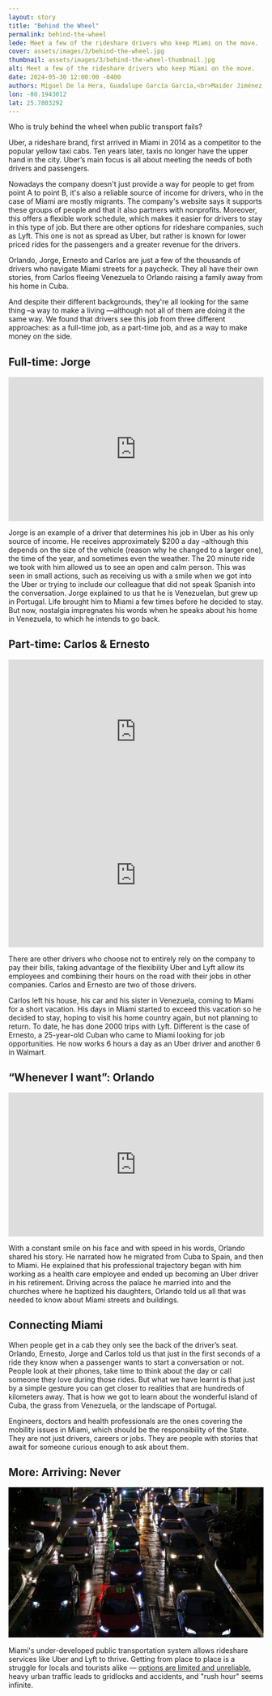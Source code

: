 ```yaml
---
layout: story
title: "Behind the Wheel"
permalink: behind-the-wheel
lede: Meet a few of the rideshare drivers who keep Miami on the move. 
cover: assets/images/3/behind-the-wheel.jpg
thumbnail: assets/images/3/behind-the-wheel-thumbnail.jpg
alt: Meet a few of the rideshare drivers who keep Miami on the move.
date: 2024-05-30 12:00:00 -0400
authors: Miguel De la Hera, Guadalupe García García,<br>Maider Jiménez Marquina, Lucía Boned Tarapiella
lon: -80.1943012
lat: 25.7803292
---
```


Who is truly behind the wheel when public transport fails?

Uber, a rideshare brand, first arrived in Miami in 2014 as a competitor to the popular yellow taxi cabs. Ten years later, taxis no longer have the upper hand in the city. Uber’s main focus is all about meeting the needs of both drivers and passengers. 

Nowadays the company doesn't just provide a way for people to get from point A to point B, it's also a reliable source of income for drivers, who in the case of Miami are mostly migrants. The company's website says it supports these groups of people and that it also partners with nonprofits. Moreover, this offers a flexible work schedule, which makes it easier for drivers to stay in this type of job. But there are other options for rideshare companies, such as Lyft. This one is not as spread as Uber, but rather is known for lower priced rides for the passengers and a greater revenue for the drivers.

Orlando, Jorge, Ernesto and Carlos are just a few of the thousands of drivers who navigate Miami streets for a paycheck. They all have their own stories, from Carlos fleeing Venezuela to Orlando raising a family away from his home in Cuba.

And despite their different backgrounds, they're all looking for the same thing –a way to make a living —although not all of them are doing it the same way. We found that drivers see this job from three different approaches: as a full-time job, as a part-time job, and as a way to make money on the side.

## Full-time: Jorge

<div style="padding:56.25% 0 0 0;position:relative;"><iframe src="https://player.vimeo.com/video/952134359?h=86232930da&amp;badge=0&amp;autopause=0&amp;player_id=0&amp;app_id=58479" frameborder="0" allow="autoplay; fullscreen; picture-in-picture; clipboard-write" style="position:absolute;top:0;left:0;width:100%;height:100%;" title="03-jorge_final"></iframe></div><script src="https://player.vimeo.com/api/player.js"></script>

Jorge is an example of a driver that determines his job in Uber as his only source of income. He receives approximately $200 a day –although this depends on the size of the vehicle (reason why he changed to a larger one), the time of the year, and sometimes even the weather. The 20 minute ride we took with him allowed us to see an open and calm person. This was seen in small actions, such as receiving us with a smile when we got into the Uber or trying to include our colleague that did not speak Spanish into the conversation. Jorge explained to us that he is Venezuelan, but grew up in Portugal. Life brought him to Miami a few times before he decided to stay. But now, nostalgia impregnates his words when he speaks about his home in Venezuela, to which he intends to go back.


## Part-time: Carlos &amp; Ernesto

<div style="padding:56.25% 0 0 0;position:relative;"><iframe src="https://player.vimeo.com/video/952134332?h=ccf2020fcc&amp;badge=0&amp;autopause=0&amp;player_id=0&amp;app_id=58479" frameborder="0" allow="autoplay; fullscreen; picture-in-picture; clipboard-write" style="position:absolute;top:0;left:0;width:100%;height:100%;" title="03-carlos_final"></iframe></div><script src="https://player.vimeo.com/api/player.js"></script>

<div style="padding:56.25% 0 0 0;position:relative;"><iframe src="https://player.vimeo.com/video/952160390?h=8f6c04e52b&amp;badge=0&amp;autopause=0&amp;player_id=0&amp;app_id=58479" frameborder="0" allow="autoplay; fullscreen; picture-in-picture; clipboard-write" style="position:absolute;top:0;left:0;width:100%;height:100%;" title="03-ernesto-final"></iframe></div><script src="https://player.vimeo.com/api/player.js"></script>

There are other drivers who choose not to entirely rely on the company to pay their bills, taking advantage of the flexibility Uber and Lyft allow its employees and combining their hours on the road with their jobs in other companies. Carlos and Ernesto are two of those drivers. 

Carlos left his house, his car and his sister in Venezuela, coming to Miami for a short vacation. His days in Miami started to exceed this vacation so he decided to stay, hoping to visit his home country again, but not planning to return. To date, he has done 2000 trips with Lyft. Different is the case of Ernesto, a 25-year-old Cuban who came to Miami looking for job opportunities. He now works 6 hours a day as an Uber driver and another 6 in Walmart.

## “Whenever I want”: Orlando

<div style="padding:56.25% 0 0 0;position:relative;"><iframe src="https://player.vimeo.com/video/952134402?h=5cbd3ca7f9&amp;badge=0&amp;autopause=0&amp;player_id=0&amp;app_id=58479" frameborder="0" allow="autoplay; fullscreen; picture-in-picture; clipboard-write" style="position:absolute;top:0;left:0;width:100%;height:100%;" title="03-orlando_final"></iframe></div><script src="https://player.vimeo.com/api/player.js"></script>

With a constant smile on his face and with speed in his words, Orlando shared his story. He narrated how he migrated from Cuba to Spain, and then to Miami. He explained that his professional trajectory began with him working as a health care employee and ended up becoming an Uber driver in his retirement. Driving across the palace he married into and the churches where he baptized his daughters, Orlando told us all that was needed to know about Miami streets and buildings.

## Connecting Miami

When people get in a cab they only see the back of the driver’s seat. Orlando, Ernesto, Jorge and Carlos told us that just in the first seconds of a ride they know when a passenger wants to start a conversation or not. People look at their phones, take time to think about the day or call someone they love during those rides. But what we have learnt is that just by a simple gesture you can get closer to realities that are hundreds of kilometers away. That is how we got to learn about the wonderful island of Cuba, the grass from Venezuela, or the landscape of Portugal. 

Engineers, doctors and health professionals are the ones covering the mobility issues in Miami, which should be the responsibility of the State. They are not just drivers, careers or jobs. They are people with stories that await for someone curious enough to ask about them.

## More: Arriving: Never

![Traffic in Miami on a rainy night](/assets/images/3/placeholder.webp)

Miami's under-developed public transportation system allows rideshare services like Uber and Lyft to thrive. Getting from place to place is a struggle for locals and tourists alike — [options are limited and unreliable](/arriving-never), heavy urban traffic leads to gridlocks and accidents, and "rush hour" seems infinite.
